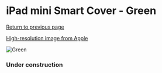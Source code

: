 # iPad mini Smart Cover - Green

[Return to previous page](/ipad_mini)

[High-resolution image from Apple](https://store.storeimages.cdn-apple.com/8756/as-images.apple.com/is/MD969?wid=4500&hei=4500&fmt=png)

<div style="width: 384px"><img src="/everyphone/MD969.png" alt="Green"></div>

### Under construction

